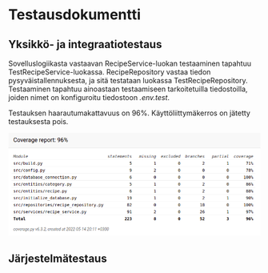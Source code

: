 # Testausdokumentti

## Yksikkö- ja integraatiotestaus

Sovelluslogiikasta vastaavan RecipeService-luokan testaaminen tapahtuu TestRecipeService-luokassa.
RecipeRepository vastaa tiedon pysyväistallennuksesta, ja sitä testataan luokassa TestRecipeRepository.
Testaaminen tapahtuu ainoastaan testaamiseen tarkoitetuilla tiedostoilla,
joiden nimet on konfiguroitu tiedostoon *.env.test*.

Testauksen haarautumakattavuus on 96%. Käyttöliittymäkerros on jätetty testauksesta pois.

![testauskattavuus](./kuvat/testikattavuus.png)

## Järjestelmätestaus
